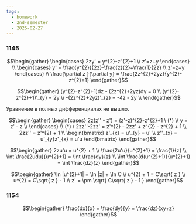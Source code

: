 ```yaml
---
tags:
  - homework
  - 2nd-semester
  - 2025-02-27
---
```


### 1145

$$\begin{gather}
\begin{cases}
2zy' = y^{2}-z^{2}+1 \\
z'=z+y
\end{cases} \\
\begin{cases}
y' = \frac{y^{2}}{2z}-\frac{z}{2}+\frac{1}{2z} \\
z'=z+y
\end{cases} \\
\frac{\partial z }{\partial y} = \frac{2z^{2}+2yz}{y^{2}-z^{2}+1}
\end{gather}$$

$$\begin{gather}
(y^{2}-z^{2}+1)dz - (2z^{2}+2yz)dy = 0 \\
(y^{2}-z^{2}+1)'_{y} = 2y \\
-(2z^{2}+2yz)'_{z} = -4z - 2y \\
\end{gather}$$

Уравнение в полных дифференциалах не вышло.

$$\begin{gather}
\begin{cases}
2z(z'' - z') = (z'-z)^{2}-z^{2}+1 \ (*) \\
y = z' - z \\
\end{cases} \\
(*) \ 2zz''-2zz' = z'^{2} - 2zz' + z^{2} - z^{2} + 1 \\
2zz'' = z'^{2} + 1 \\
\begin{bmatrix}
z'_{x} = u'_{y} = u' \\
z''_{x} = u'_{y}z'_{x} = u'u
\end{bmatrix}
\end{gather}$$

$$\begin{gather}
2zu'u = u^{2} + 1 \\
\frac{2u'u}{u^{2}+1} = \frac{1}{z} \\
\int \frac{2udu}{u^{2}+1} = \int \frac{dy}{z} \\
\int \frac{d(u^{2}+1)}{u^{2}+1}  = \int \frac{dz}{z}
\end{gather}$$

$$\begin{gather}
\ln |u^{2}+1| = \ln |z| + \ln C \\
u^{2} + 1 = C\sqrt{ z } \\
u^{2} = C\sqrt{ z } - 1 \\
z' = \pm \sqrt{ C\sqrt{ z } - 1 }
\end{gather}$$

### 1154

$$\begin{gather}
\frac{dx}{x} = \frac{dy}{y} = \frac{dz}{xy+z}
\end{gather}$$